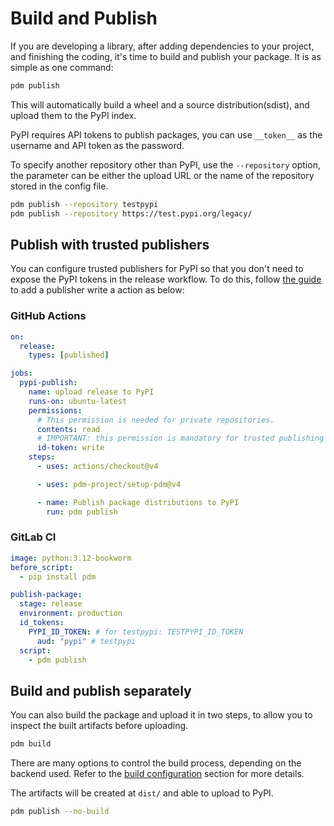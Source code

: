 # Build and Publish

If you are developing a library, after adding dependencies to your project, and finishing the coding, it's time to build and publish your package. It is as simple as one command:

```bash
pdm publish
```

This will automatically build a wheel and a source distribution(sdist), and upload them to the PyPI index.

PyPI requires API tokens to publish packages, you can use `__token__` as the username and API token as the password.

To specify another repository other than PyPI, use the `--repository` option, the parameter can be either the upload URL or the name of the repository stored in the config file.

```bash
pdm publish --repository testpypi
pdm publish --repository https://test.pypi.org/legacy/
```

## Publish with trusted publishers

You can configure trusted publishers for PyPI so that you don't need to expose the PyPI tokens in the release workflow. To do this, follow
[the guide](https://docs.pypi.org/trusted-publishers/adding-a-publisher/) to add a publisher write a action as below:

### GitHub Actions

```yaml
on:
  release:
    types: [published]

jobs:
  pypi-publish:
    name: upload release to PyPI
    runs-on: ubuntu-latest
    permissions:
      # This permission is needed for private repositories.
      contents: read
      # IMPORTANT: this permission is mandatory for trusted publishing
      id-token: write
    steps:
      - uses: actions/checkout@v4

      - uses: pdm-project/setup-pdm@v4

      - name: Publish package distributions to PyPI
        run: pdm publish
```

### GitLab CI

```yaml
image: python:3.12-bookworm
before_script:
  - pip install pdm

publish-package:
  stage: release
  environment: production
  id_tokens:
    PYPI_ID_TOKEN: # for testpypi: TESTPYPI_ID_TOKEN
      aud: "pypi" # testpypi
  script:
    - pdm publish
```

## Build and publish separately

You can also build the package and upload it in two steps, to allow you to inspect the built artifacts before uploading.

```bash
pdm build
```

There are many options to control the build process, depending on the backend used. Refer to the [build configuration](../reference/build.md) section for more details.

The artifacts will be created at `dist/` and able to upload to PyPI.

```bash
pdm publish --no-build
```
